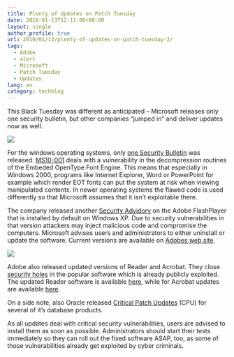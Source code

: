 ```yaml
---
title: Plenty of Updates on Patch Tuesday
date: 2010-01-13T12:11:00+00:00
layout: single
author_profile: true
url: 2010/01/13/plenty-of-updates-on-patch-tuesday-2/
tags:
  - Adobe
  - alert
  - Microsoft
  - Patch Tuesday
  - Updates
lang: en
category: techblog
---
```

This Black Tuesday was different as anticipated – Microsoft releases only one security bulletin, but other companies “jumped in” and deliver updates now as well.

[![](http://4.bp.blogspot.com/_vaUVXcmC3OI/S02wkwYFxyI/AAAAAAAAApE/YJMAZD2NREU/s640/microsoft_logo.jpg)](http://4.bp.blogspot.com/_vaUVXcmC3OI/S02wkwYFxyI/AAAAAAAAApE/YJMAZD2NREU/s1600-h/microsoft_logo.jpg)

For the windows operating systems, only [one Security Bulletin](http://www.microsoft.com/technet/security/Bulletin/MS10-jan.mspx) was released. [MS10-001](http://www.microsoft.com/technet/security/Bulletin/MS10-001.mspx) deals with a vulnerability in the decompression routines of the Embeded OpenType Font Engine. This means that especially in Windows 2000, programs like Internet Explorer, Word or PowerPoint for example which render EOT fonts can put the system at risk when viewing manipulated contents. In newer operating systems the flawed code is used differently so that Microsoft assumes that it isn’t exploitable there.

The company released another [Security Advidory](http://www.microsoft.com/technet/security/advisory/979267.mspx) on the Adobe FlashPlayer that is installed by default on Windows XP. Due to security vulnerabilities in that version attackers may inject malicious code and compromise the computers. Microsoft advises users and administrators to either uninstall or update the software. Current versions are available on [Adobes web site](http://get.adobe.com/flashplayer/).

[![](http://1.bp.blogspot.com/_vaUVXcmC3OI/S02wmIk1MsI/AAAAAAAAApM/KzSTgY9ch-Y/s640/logo-flashplayer.jpg)](http://1.bp.blogspot.com/_vaUVXcmC3OI/S02wmIk1MsI/AAAAAAAAApM/KzSTgY9ch-Y/s1600-h/logo-flashplayer.jpg)

Adobe also released updated versions of Reader and Acrobat. They close [security holes](http://www.adobe.com/support/security/bulletins/apsb10-02.html) in the popular software which is already publicly exploited. The updated Reader software is available [here](http://get.adobe.com/reader), while for Acrobat updates are available [here](http://www.adobe.com/support/downloads/product.jsp?product=1&platform=Windows).

On a side note, also Oracle released [Critical Patch Updates](http://www.oracle.com/technology/deploy/security/critical-patch-updates/cpujan2010.html) (CPU) for several of it’s database products.

As all updates deal with critical security vulnerabilities, users are advised to install them as soon as possible. Administrators should start their tests immediately so they can roll out the fixed software ASAP, too, as some of those vulnerabilities already get exploited by cyber criminals.